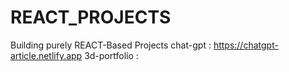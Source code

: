 # REACT_PROJECTS
Building purely REACT-Based Projects
chat-gpt : https://chatgpt-article.netlify.app
3d-portfolio : 
